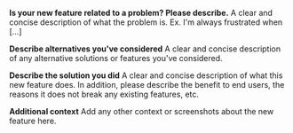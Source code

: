 <!--
Pull requests without a descriptive title, thorough description, or tests will be closed.
-->

**Is your new feature related to a problem? Please describe.**
A clear and concise description of what the problem is. Ex. I'm always frustrated when [...]

**Describe alternatives you've considered**
A clear and concise description of any alternative solutions or features you've considered.

**Describe the solution you did**
A clear and concise description of what this new feature does.
In addition, please describe the benefit to end users, the reasons it does not break any existing features, etc.

**Additional context**
Add any other context or screenshots about the new feature here.
